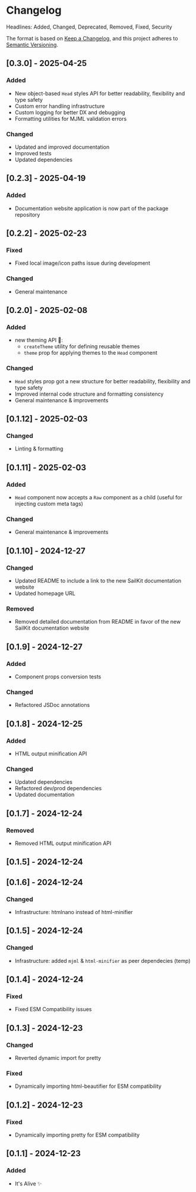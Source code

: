 # Changelog

Headlines: Added, Changed, Deprecated, Removed, Fixed, Security

The format is based on [Keep a Changelog](https://keepachangelog.com/en/1.0.0/),
and this project adheres to [Semantic Versioning](https://semver.org/spec/v2.0.0.html).

## [0.3.0] - 2025-04-25

### Added

- New object-based `Head` styles API for better readability, flexibility and type safety
- Custom error handling infrastructure
- Custom logging for better DX and debugging
- Formatting utilities for MJML validation errors

### Changed

- Updated and improved documentation
- Improved tests
- Updated dependencies

## [0.2.3] - 2025-04-19

### Added

- Documentation website application is now part of the package repository

## [0.2.2] - 2025-02-23

### Fixed

- Fixed local image/icon paths issue during development

### Changed

- General maintenance

## [0.2.0] - 2025-02-08

### Added

- new theming API 🎨:
  - `createTheme` utility for defining reusable themes
  - `theme` prop for applying themes to the `Head` component

### Changed

- `Head` styles prop got a new structure for better readability, flexibility and type safety
- Improved internal code structure and formatting consistency
- General maintenance & improvements

## [0.1.12] - 2025-02-03

### Changed

- Linting & formatting

## [0.1.11] - 2025-02-03

### Added

- `Head` component now accepts a `Raw` component as a child (useful for injecting custom meta tags)

### Changed

- General maintenance & improvements

## [0.1.10] - 2024-12-27

### Changed

- Updated README to include a link to the new SailKit documentation website
- Updated homepage URL

### Removed

- Removed detailed documentation from README in favor of the new SailKit documentation website

## [0.1.9] - 2024-12-27

### Added

- Component props conversion tests

### Changed

- Refactored JSDoc annotations

## [0.1.8] - 2024-12-25

### Added

- HTML output minification API

### Changed

- Updated dependencies
- Refactored dev/prod dependencies
- Updated documentation

## [0.1.7] - 2024-12-24

### Removed

- Removed HTML output minification API

## [0.1.5] - 2024-12-24

## [0.1.6] - 2024-12-24

### Changed

- Infrastructure: htmlnano instead of html-minifier

## [0.1.5] - 2024-12-24

### Changed

- Infrastructure: added `mjml` & `html-minifier` as peer dependecies (temp)

## [0.1.4] - 2024-12-24

### Fixed

- Fixed ESM Compatibility issues

## [0.1.3] - 2024-12-23

### Changed

- Reverted dynamic import for pretty

### Fixed

- Dynamically importing html-beautifier for ESM compatibility

## [0.1.2] - 2024-12-23

### Fixed

- Dynamically importing pretty for ESM compatibility

## [0.1.1] - 2024-12-23

### Added

- It's Alive ✨
